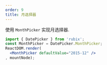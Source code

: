 ```yaml
---
order: 9
title: 月选择器
---
```


使用 `MonthPicker` 实现月选择器.

````jsx
import { DatePicker } from 'rubix';
const MonthPicker = DatePicker.MonthPicker;
ReactDOM.render(
  <MonthPicker defaultValue="2015-12" />
, mountNode);
````
